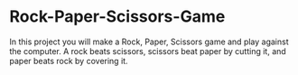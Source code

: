 # Rock-Paper-Scissors-Game
In this project you will make a Rock, Paper, Scissors game and play against the computer. A rock beats scissors, scissors beat paper by cutting it, and paper beats rock by covering it. 
